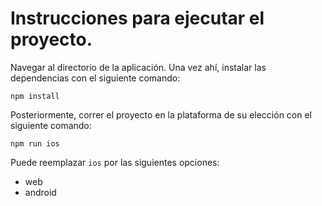 # Instrucciones para ejecutar el proyecto.

Navegar al directorio de la aplicación. Una vez ahí, instalar las dependencias con el siguiente comando:

```
npm install
```

Posteriormente, correr el proyecto en la plataforma de su elección con el siguiente comando:

```
npm run ios
```

Puede reemplazar `ios` por las siguientes opciones:

- web
- android
